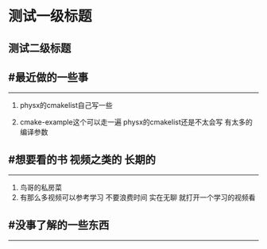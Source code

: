 # 测试一级标题
## 测试二级标题

#最近做的一些事
-----------------------------------------------------------------------------
---
1. physx的cmakelist自己写一些

2. cmake-example这个可以走一遍 physx的cmakelist还是不太会写 有太多的编译参数


#想要看的书 视频之类的 长期的
-----------------------------------------------------------------------------
---
1. 鸟哥的私房菜
2. 有那么多视频可以参考学习 不要浪费时间 实在无聊 就打开一个学习的视频看


#没事了解的一些东西
-----------------------------------------------------------------------------
---

